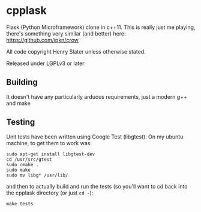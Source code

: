 cpplask
=======

Flask (Python Microframework) clone in c++11. This is really just me playing, there's something very similar (and better) here: https://github.com/ipkn/crow

All code copyright Henry Slater unless otherwise stated.

Released under LGPLv3 or later

Building
--------

It doesn't have any particularly arduous requirements, just a modern g++ and make

Testing
-------

Unit tests have been written using Google Test (libgtest). On my ubuntu machine, to get them to work was:

    sudo apt-get install libgtest-dev
    cd /usr/src/gtest
    sudo cmake .
    sudo make
    sudo mv libg* /usr/lib/

and then to actually build and run the tests (so you'll want to cd back into the cpplask directory (or just `cd -`):

    make tests
